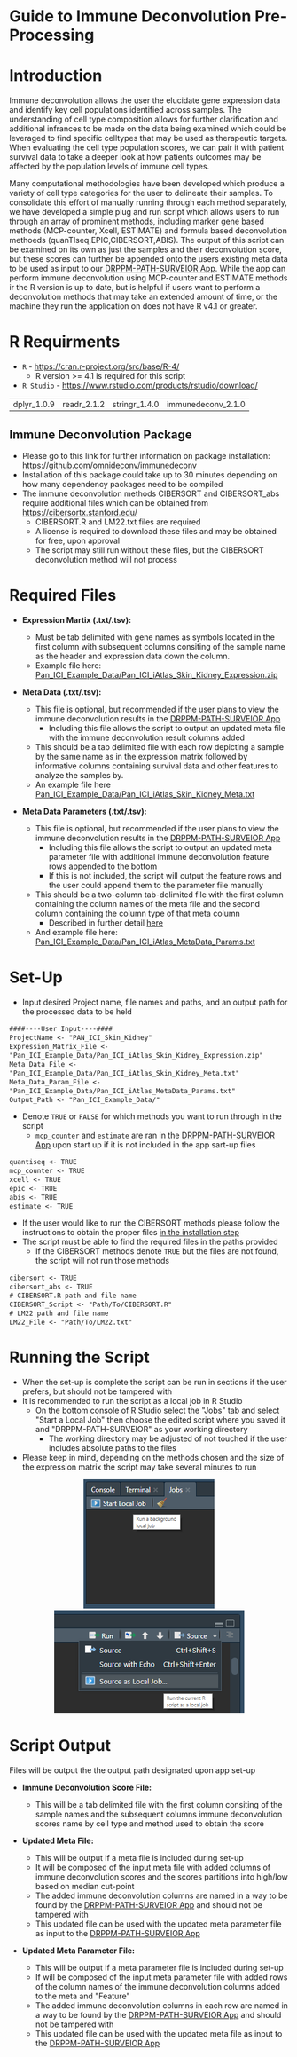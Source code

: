 # Guide to Immune Deconvolution Pre-Processing


# Introduction

Immune deconvolution allows the user the elucidate gene expression data and identify key cell populations identified across samples. The understanding of cell type composition allows for further clarification and additional infrances to be made on the data being examined which could be leveraged to find specific celltypes that may be used as therapeutic targets. When evaluating the cell type population scores, we can pair it with patient survival data to take a deeper look at how patients outcomes may be affected by the population levels of immune cell types. 

Many computational methodologies have been developed which produce a variety of cell type categories for the user to delineate their samples. To consolidate this effort of manually running through each method separately, we have developed a simple plug and run script which allows users to run through an array of prominent methods, including marker gene based methods (MCP-counter, Xcell, ESTIMATE) and formula based deconvolution methoeds (quanTIseq,EPIC,CIBERSORT,ABIS). The output of this script can be examined on its own as just the samples and their deconvolution score, but these scores can further be appended onto the users existing meta data to be used as input to our [DRPPM-PATH-SURVEIOR App](https://github.com/shawlab-moffitt/DRPPM-PATH-SURVEIOR). While the app can perform immune deconvolution using MCP-counter and ESTIMATE methods ir the R version is up to date, but is helpful if users want to perform a deconvolution methods that may take an extended amount of time, or the machine they run the application on does not have R v4.1 or greater.

# R Requirments

* `R` - https://cran.r-project.org/src/base/R-4/
   * R version >= 4.1 is required for this script
* `R Studio` - https://www.rstudio.com/products/rstudio/download/

|  |  |  |  |
| --- | --- | --- | --- |
| dplyr_1.0.9 | readr_2.1.2 | stringr_1.4.0 | immunedeconv_2.1.0 |

## Immune Deconvolution Package

* Please go to this link for further information on package installation: https://github.com/omnideconv/immunedeconv
* Installation of this package could take up to 30 minutes depending on how many dependency packages need to be compiled
* The immune deconvolution methods CIBERSORT and CIBERSORT_abs require additional files which can be obtained from https://cibersortx.stanford.edu/
  * CIBERSORT.R and LM22.txt files are required
  * A license is required to download these files and may be obtained for free, upon approval
  * The script may still run without these files, but the CIBERSORT deconvolution method will not process
  
# Required Files

* **Expression Martix (.txt/.tsv):**
  * Must be tab delimited with gene names as symbols located in the first column with subsequent columns consiting of the sample name as the header and expression data down the column.
  * Example file here: [Pan_ICI_Example_Data/Pan_ICI_iAtlas_Skin_Kidney_Expression.zip](https://github.com/shawlab-moffitt/DRPPM-PATH-SURVEIOR/blob/main/Pan_ICI_Example_Data/Pan_ICI_iAtlas_Skin_Kidney_Expression.zip)

* **Meta Data (.txt/.tsv):**
  * This file is optional, but recommended if the user plans to view the immune deconvolution results in the [DRPPM-PATH-SURVEIOR App](https://github.com/shawlab-moffitt/DRPPM-PATH-SURVEIOR)
    * Including this file allows the script to output an updated meta file with the immune deconvolution result columns added
  * This should be a tab delimited file with each row depicting a sample by the same name as in the expression matrix followed by informative columns containing survival data and other features to analyze the samples by.
  * An example file here [Pan_ICI_Example_Data/Pan_ICI_iAtlas_Skin_Kidney_Meta.txt](https://github.com/shawlab-moffitt/DRPPM-PATH-SURVEIOR/blob/main/Pan_ICI_Example_Data/Pan_ICI_iAtlas_Skin_Kidney_Meta.txt)

* **Meta Data Parameters (.txt/.tsv):**
  * This file is optional, but recommended if the user plans to view the immune deconvolution results in the [DRPPM-PATH-SURVEIOR App](https://github.com/shawlab-moffitt/DRPPM-PATH-SURVEIOR)
    * Including this file allows the script to output an updated meta parameter file with additional immune deconvolution feature rows appended to the bottom
    * If this is not included, the script will output the feature rows and the user could append them to the parameter file manually
  * This should be a two-column tab-delimited file with the first column containing the column names of the meta file and the second column containing the column type of that meta column
    * Described in further detail [here](https://github.com/shawlab-moffitt/DRPPM-PATH-SURVEIOR#required-files---user-provided)
  * And example file here: [Pan_ICI_Example_Data/Pan_ICI_iAtlas_MetaData_Params.txt](https://github.com/shawlab-moffitt/DRPPM-PATH-SURVEIOR/blob/main/Pan_ICI_Example_Data/Pan_ICI_iAtlas_MetaData_Params.txt)

# Set-Up

* Input desired Project name, file names and paths, and an output path for the processed data to be held
```{r}
####----User Input----####
ProjectName <- "PAN_ICI_Skin_Kidney"
Expression_Matrix_File <- "Pan_ICI_Example_Data/Pan_ICI_iAtlas_Skin_Kidney_Expression.zip"
Meta_Data_File <- "Pan_ICI_Example_Data/Pan_ICI_iAtlas_Skin_Kidney_Meta.txt"
Meta_Data_Param_File <- "Pan_ICI_Example_Data/Pan_ICI_iAtlas_MetaData_Params.txt"
Output_Path <- "Pan_ICI_Example_Data/"
```
* Denote `TRUE` or `FALSE` for which methods you want to run through in the script
  * `mcp_counter` and `estimate` are ran in the [DRPPM-PATH-SURVEIOR App](https://github.com/shawlab-moffitt/DRPPM-PATH-SURVEIOR) upon start up if it is not included in the app sart-up files
```{r}
quantiseq <- TRUE
mcp_counter <- TRUE
xcell <- TRUE
epic <- TRUE
abis <- TRUE
estimate <- TRUE
```
* If the user would like to run the CIBERSORT methods please follow the instructions to obtain the proper files [in the installation step](https://github.com/shawlab-moffitt/DRPPM-PATH-SURVEIOR/blob/main/Immune_Deconvolution/README.md#immune-deconvolution-package)
* The script must be able to find the required files in the paths provided
  * If the CIBERSORT methods denote `TRUE` but the files are not found, the script will not run those methods
```{r}
cibersort <- TRUE
cibersort_abs <- TRUE
# CIBERSORT.R path and file name
CIBERSORT_Script <- "Path/To/CIBERSORT.R"
# LM22 path and file name
LM22_File <- "Path/To/LM22.txt"
```

# Running the Script

* When the set-up is complete the script can be run in sections if the user prefers, but should not be tampered with
* It is recommended to run the script as a local job in R Studio
  * On the bottom console of R Studio select the "Jobs" tab and select "Start a Local Job" then choose the edited script where you saved it and "DRPPM-PATH-SURVEIOR" as your working directory
    * The working directory may be adjusted of not touched if the user includes absolute paths to the files
* Please keep in mind, depending on the methods chosen and the size of the expression matrix the script may take several minutes to run
<p align="center">
  <img src="https://github.com/shawlab-moffitt/DRPPM-PATH-SURVEIOR-Pipeline/blob/main/Workflow_Picture/RStudio_LocalJob1.PNG?raw=true"/>
  <img src="https://github.com/shawlab-moffitt/DRPPM-PATH-SURVEIOR-Pipeline/blob/main/Workflow_Picture/RStudio_LocalJob2.PNG?raw=true"/>
</p>

# Script Output

Files will be output the the output path designated upon app set-up

* **Immune Deconvolution Score File:**
  * This will be a tab delimited file with the first column consiting of the sample names and the subsequent columns immune deconvolution scores name by cell type and method used to obtain the score

* **Updated Meta File:**
  * This will be output if a meta file is included during set-up
  * It will be composed of the input meta file with added columns of immune deconvolution scores and the scores partitions into high/low based on median cut-point
  * The added immune deconvolution columns are named in a way to be found by the [DRPPM-PATH-SURVEIOR App](https://github.com/shawlab-moffitt/DRPPM-PATH-SURVEIOR) and should not be tampered with
  * This updated file can be used with the updated meta parameter file as input to the [DRPPM-PATH-SURVEIOR App](https://github.com/shawlab-moffitt/DRPPM-PATH-SURVEIOR)

* **Updated Meta Parameter File:**
  * This will be output if a meta parameter file is included during set-up
  * If will be composed of the input meta parameter file with added rows of the column names of the immune deconvolution columns added to the meta and "Feature"
  * The added immune deconvolution columns in each row are named in a way to be found by the [DRPPM-PATH-SURVEIOR App](https://github.com/shawlab-moffitt/DRPPM-PATH-SURVEIOR) and should not be tampered with
  * This updated file can be used with the updated meta file as input to the [DRPPM-PATH-SURVEIOR App](https://github.com/shawlab-moffitt/DRPPM-PATH-SURVEIOR)


